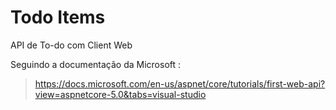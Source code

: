 # Todo Items

API de To-do com Client Web

Seguindo a documentação da Microsoft : 
> https://docs.microsoft.com/en-us/aspnet/core/tutorials/first-web-api?view=aspnetcore-5.0&tabs=visual-studio
